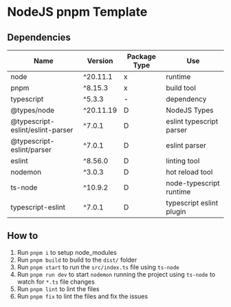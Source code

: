 # NodeJS pnpm Template

## Dependencies

| Name                             | Version   | Package Type | Use                      |
| -------------------------------- | --------- | ------------ | ------------------------ |
| node                             | ^20.11.1  | x            | runtime                  |
| pnpm                             | ^8.15.3   | x            | build tool               |
| typescript                       | ^5.3.3    | -            | dependency               |
| @types/node                      | ^20.11.19 | D            | NodeJS Types             |
| @typescript-eslint/eslint-parser | ^7.0.1    | D            | eslint typescript parser |
| @typescript-eslint/parser        | ^7.0.1    | D            | eslint parser            |
| eslint                           | ^8.56.0   | D            | linting tool             |
| nodemon                          | ^3.0.3    | D            | hot reload tool          |
| ts-node                          | ^10.9.2   | D            | node-typescript runtime  |
| typescript-eslint                | ^7.0.1    | D            | typescript eslint plugin |

## How to

1. Run `pnpm i` to setup node_modules
1. Run `pnpm build` to build to the `dist/` folder
1. Run `pnpm start` to run the `src/index.ts` file using `ts-node`
1. Run `pnpm run dev` to start `nodemon` running the project using `ts-node` to watch for `*.ts` file changes
1. Run `pnpm lint` to lint the files
1. Run `pnpm fix` to lint the files and fix the issues
